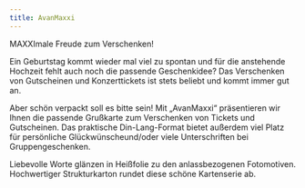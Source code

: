 ```yaml
---
title: AvanMaxxi
---
```

MAXXImale Freude zum Verschenken!

Ein Geburtstag kommt wieder mal viel zu spontan und für die anstehende Hochzeit fehlt auch noch die passende
Geschenkidee? Das Verschenken von Gutscheinen und Konzerttickets ist stets beliebt und kommt immer gut an.

Aber schön verpackt soll es bitte sein! Mit „AvanMaxxi“ präsentieren wir Ihnen die passende Grußkarte zum Verschenken von Tickets und Gutscheinen. Das praktische Din-Lang-Format bietet außerdem viel Platz für persönliche Glückwünscheund/oder viele Unterschriften bei Gruppengeschenken.

Liebevolle Worte glänzen in Heißfolie zu den anlassbezogenen Fotomotiven. Hochwertiger Strukturkarton rundet diese schöne Kartenserie ab.
